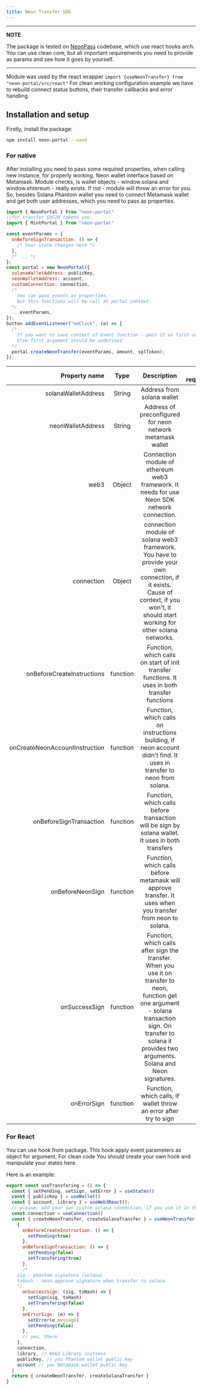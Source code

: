 ```yaml
---
title: Neon Transfer SDK
---
```


---
**NOTE**

The package is tested on [NeonPass](https://neonpass.live/) codebase, which use react hooks arch.
You can use clean core, but all important requirements you need to provide as params and see how it goes by yourself.

---

Module was used by the react wrapper `import {useNeonTransfer} from "neon-portal/src/react"`
For clean working configuration example we have to rebuild connect status buttons, their transfer callbacks and error handling.

## Installation and setup

Firstly, install the package:

```sh
npm install neon-portal --save
```

### For native

After installing you need to pass some required properties, when calling new instance, for properly working. Neon wallet interface based on Metamask. Module checks, is wallet objects - window.solana and window.ehtereum - really exists. If not - module will throw an error for you.  So, besides Solana Phantom wallet you need to connect Metamask wallet and get both user addresses, which you need to pass as properties.

```javascript
import { NeonPortal } from "neon-portal"
//for transfer ERC20 tokens use:
import { MintPortal } from "neon-portal"

const eventParams = {
  onBeforeSignTransaction: () => {
    /* Your state changes here */
  },
  /* ... */
};
const portal = new NeonPortal({
  solanaWalletAddress: publicKey,
  neonWalletAddress: account,
  customConnection: connection,
  /*
    You can pass events as properties,
    but this functions will be call at portal context.
  */
  ...eventParams,
});
button.addEventListener("onClick", (e) => {
  /*
    If you want to save context of event function - pass it as first argument
    Else first argument should be undefined
  */
  portal.createNeonTransfer(eventParams, amount, splToken);
});
```

|                  Property name |   Type   |                                                                                                            Description                                                                                                            | is required |
|-------------------------------:| :------: |:---------------------------------------------------------------------------------------------------------------------------------------------------------------------------------------------------------------------------------:|------------:|
|            solanaWalletAddress |  String  |                                                                                                    Address from solana wallet                                                                                                     |        true |
|              neonWalletAddress |  String  |                                                                                     Address of preconfigured for neon network metamask wallet                                                                                     |        true |
|                           web3 |  Object  |                                                                    Connection module of ethereum web3 framework. It needs for use Neon SDK network connection.                                                                    |        true |
|                     connection |  Object  |                       connection module of solana web3 framework. You have to provide your own connection, if it exists. Cause of context, if you won't, it should start working for other solana networks.                       |        true |
|     onBeforeCreateInstructions | function |                                                                   Function, which calls on start of init transfer functions. It uses in both transfer functions                                                                   |       false |
| onCreateNeonAccountInstruction | function |                                                       Function, which calls on instructions building, if neon account didn't find. It uses in transfer to neon from solana.                                                       |       false |
|        onBeforeSignTransaction | function |                                                                 Function, which calls before transaction will be sign by solana wallet. It uses in both transfers                                                                 |       false |
|               onBeforeNeonSign | function |                                                            Function, which calls before metamask will approve transfer. It uses when you transfer from neon to solana.                                                            |       false |
|                  onSuccessSign | function |       Function, which calls after sign the transfer. When you use it on transfer to neon, function get one argument - solana transaction sign. On transfer to solana it provides two arguments. Solana and Neon signatures.       |       false |
|                    onErrorSign | function |                                                                                 Function, which calls, if wallet throw an error after try to sign                                                                                 |       false |


### For React

You can use hook from package. This hook apply event parameters as object for argument. For clean code You should create your own hook and manipulate your states here.


Here is an example:


``` javascript
export const useTransfering = () => {
  const { setPending, setSign, setError } = useStates()
  const { publicKey } = useWallet()
  const { account, library } = useWeb3React();
  // please, add your own custom solana connection, if you use it in the context of your app. Pass it as second argument at neon transfer hook.
  const connection = useConnection()
  const { createNeonTransfer, createSolanaTransfer } = useNeonTransfer(
    {
      onBeforeCreateInstruction: () => {
        setPending(true)
      },
      onBeforeSignTransaction: () => {
        setPending(false)
        setTransfering(true)
      },
      /*
    sig - phantom signature (solana)
    txHash - neon approve signature when transfer to solana
    */
      onSuccessSign: (sig, txHash) => {
        setSign(sig, txHash)
        setTransfering(false)
      },
      onErrorSign: (e) => {
        setError(e.message)
        setPending(false)
      },
      // yes, there
    },
    connection,
    library, // Web3 Library instance  
    publicKey, // you Phantom wallet public key
    account // you Metamask wallet public key
  )
  return { createNeonTransfer, createSolanaTransfer }
}
```

